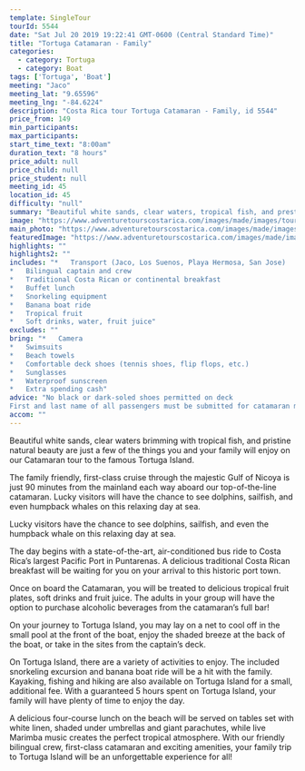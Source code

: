 ```yaml
---
template: SingleTour
tourId: 5544
date: "Sat Jul 20 2019 19:22:41 GMT-0600 (Central Standard Time)"
title: "Tortuga Catamaran - Family"
categories: 
  - category: Tortuga
  - category: Boat
tags: ['Tortuga', 'Boat']
meeting: "Jaco"
meeting_lat: "9.65596"
meeting_lng: "-84.6224"
description: "Costa Rica tour Tortuga Catamaran - Family, id 5544"
price_from: 149
min_participants: 
max_participants: 
start_time_text: "8:00am"
duration_text: "8 hours"
price_adult: null
price_child: null
price_student: null
meeting_id: 45
location_id: 45
difficulty: "null"
summary: "Beautiful white sands, clear waters, tropical fish, and prestine natural beauty are just a few of the things you enjoy on your tour of the famous Tortuga Island…"
image: "https://www.adventuretourscostarica.com/images/made/images/tours/Tortuga_Island/costa-rica-island-cruise-adventure-tortuga-1_350_250_c1.jpg"
main_photo: "https://www.adventuretourscostarica.com/images/made/images/tours/Tortuga_Island/costa-rica-island-cruise-adventure-tortuga-1_350_250_c1.jpg"
featuredImage: "https://www.adventuretourscostarica.com/images/made/images/tours/Tortuga_Island/costa-rica-island-cruise-adventure-tortuga-1_350_250_c1.jpg"
highlights: ""
highlights2: ""
includes: "*   Transport (Jaco, Los Suenos, Playa Hermosa, San Jose)
*   Bilingual captain and crew
*   Traditional Costa Rican or continental breakfast
*   Buffet lunch
*   Snorkeling equipment
*   Banana boat ride
*   Tropical fruit
*   Soft drinks, water, fruit juice"
excludes: ""
bring: "*   Camera
*   Swimsuits
*   Beach towels
*   Comfortable deck shoes (tennis shoes, flip flops, etc.)
*   Sunglasses
*   Waterproof sunscreen
*   Extra spending cash"
advice: "No black or dark-soled shoes permitted on deck  
First and last name of all passengers must be submitted for catamaran manifest"
accom: ""
---
```

Beautiful white sands, clear waters brimming with tropical fish, and pristine natural beauty are just a few of the things you and your family will enjoy on our Catamaran tour to the famous Tortuga Island.

The family friendly, first-class cruise through the majestic Gulf of Nicoya is just 90 minutes from the mainland each way aboard our top-of-the-line catamaran. Lucky visitors will have the chance to see dolphins, sailfish, and even humpback whales on this relaxing day at sea.

Lucky visitors have the chance to see dolphins, sailfish, and even the humpback whale on this relaxing day at sea.

The day begins with a state-of-the-art, air-conditioned bus ride to Costa Rica’s largest Pacific Port in Puntarenas. A delicious traditional Costa Rican breakfast will be waiting for you on your arrival to this historic port town.

Once on board the Catamaran, you will be treated to delicious tropical fruit plates, soft drinks and fruit juice. The adults in your group will have the option to purchase alcoholic beverages from the catamaran’s full bar!

On your journey to Tortuga Island, you may lay on a net to cool off in the small pool at the front of the boat, enjoy the shaded breeze at the back of the boat, or take in the sites from the captain’s deck.

On Tortuga Island, there are a variety of activities to enjoy. The included snorkeling excursion and banana boat ride will be a hit with the family. Kayaking, fishing and hiking are also available on Tortuga Island for a small, additional fee. With a guaranteed 5 hours spent on Tortuga Island, your family will have plenty of time to enjoy the day.

A delicious four-course lunch on the beach will be served on tables set with white linen, shaded under umbrellas and giant parachutes, while live Marimba music creates the perfect tropical atmosphere. With our friendly bilingual crew, first-class catamaran and exciting amenities, your family trip to Tortuga Island will be an unforgettable experience for all!